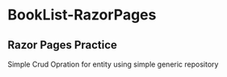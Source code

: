 # BookList-RazorPages
## Razor Pages Practice

Simple Crud Opration for entity using simple generic repository 
